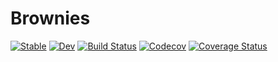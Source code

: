 # Brownies

[![Stable](https://img.shields.io/badge/docs-stable-blue.svg)](https://edwinb-ai.github.io/Brownies.jl/stable)
[![Dev](https://img.shields.io/badge/docs-dev-blue.svg)](https://edwinb-ai.github.io/Brownies.jl/dev)
[![Build Status](https://ci.appveyor.com/api/projects/status/github/edwinb-ai/Brownies.jl?svg=true)](https://ci.appveyor.com/project/edwinb-ai/Brownies-jl)
[![Codecov](https://codecov.io/gh/edwinb-ai/Brownies.jl/branch/master/graph/badge.svg)](https://codecov.io/gh/edwinb-ai/Brownies.jl)
[![Coverage Status](https://coveralls.io/repos/github/edwinb-ai/Brownies.jl/badge.svg?branch=master)](https://coveralls.io/github/edwinb-ai/Brownies.jl?branch=master)
